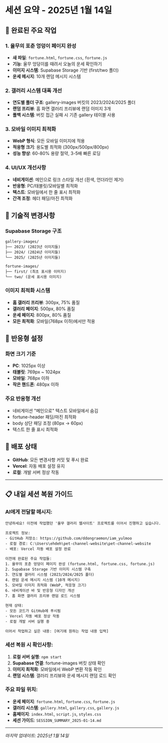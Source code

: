 # 세션 요약 - 2025년 1월 14일

## 🎯 완료된 주요 작업

### 1. 율무의 포춘 엉덩이 페이지 완성
- **새 파일**: `fortune.html`, `fortune.css`, `fortune.js`
- **기능**: 율무 엉덩이를 때려서 오늘의 운세 확인하기
- **이미지 시스템**: Supabase Storage 기반 (first/two 폴더)
- **운세 메시지**: 10개 랜덤 메시지 시스템

### 2. 갤러리 시스템 대폭 개선
- **연도별 폴더 구조**: gallery-images 버킷의 2023/2024/2025 폴더
- **랜덤 프리뷰**: 홈 화면 갤러리 프리뷰에 랜덤 이미지 3개
- **폴백 시스템**: 버킷 접근 실패 시 기존 gallery 테이블 사용

### 3. 모바일 이미지 최적화
- **WebP 형식**: 모든 모바일 이미지에 적용
- **적응형 크기**: 용도별 최적화 (300px/500px/800px)
- **성능 향상**: 60-80% 용량 절약, 3-5배 빠른 로딩

### 4. UI/UX 개선사항
- **네비게이션**: 메인으로 링크 스타일 개선 (흰색, 언더라인 제거)
- **반응형**: PC/태블릿/모바일별 최적화
- **텍스트**: 모바일에서 한 줄 표시 최적화
- **간격 조정**: 헤더 패딩/마진 최적화

## 🔧 기술적 변경사항

### Supabase Storage 구조
```
gallery-images/
├── 2023/ (2023년 이미지들)
├── 2024/ (2024년 이미지들)
└── 2025/ (2025년 이미지들)

fortune-images/
├── first/ (최초 표시용 이미지)
└── two/ (운세 표시용 이미지)
```

### 이미지 최적화 시스템
- **홈 갤러리 프리뷰**: 300px, 75% 품질
- **갤러리 페이지**: 500px, 80% 품질  
- **운세 페이지**: 800px, 80% 품질
- **모든 최적화**: 모바일(768px 이하)에서만 적용

## 📱 반응형 설정

### 화면 크기 기준
- **PC**: 1025px 이상
- **태블릿**: 769px ~ 1024px
- **모바일**: 768px 이하
- **작은 핸드폰**: 480px 이하

### 주요 반응형 개선
- 네비게이션 "메인으로" 텍스트 모바일에서 숨김
- fortune-header 패딩/마진 최적화
- body 상단 패딩 조정 (80px → 60px)
- 텍스트 한 줄 표시 최적화

## 🚀 배포 상태
- **GitHub**: 모든 변경사항 커밋 및 푸시 완료
- **Vercel**: 자동 배포 설정 유지
- **로컬**: 개발 서버 정상 작동

---

## 📋 내일 세션 복원 가이드

### AI에게 전달할 메시지:
```
안녕하세요! 이전에 작업했던 '율무 갤러리 웹사이트' 프로젝트를 이어서 진행하고 싶습니다.

프로젝트 정보:
- GitHub 저장소: https://github.com/ddongraemon/iam_yulmoo
- 로컬 경로: C:\Users\ehdeh\pet-channel-website\pet-channel-website
- 배포: Vercel 자동 배포 설정 완료

이전에 완료된 주요 작업들:
1. 율무의 포춘 엉덩이 페이지 완성 (fortune.html, fortune.css, fortune.js)
2. Supabase Storage 기반 이미지 시스템 구축
3. 연도별 갤러리 시스템 (2023/2024/2025 폴더)
4. 랜덤 운세 메시지 시스템 (10개 메시지)
5. 모바일 이미지 최적화 (WebP, 적응형 크기)
6. 네비게이션 바 및 반응형 디자인 개선
7. 홈 화면 갤러리 프리뷰 랜덤 로드 시스템

현재 상태: 
- 모든 코드가 GitHub에 푸시됨
- Vercel 자동 배포 정상 작동
- 로컬 개발 서버 실행 중

이어서 작업하고 싶은 내용: [여기에 원하는 작업 내용 입력]
```

### 세션 복원 시 확인사항:
1. **로컬 서버 실행**: `npm start`
2. **Supabase 연결**: fortune-images 버킷 상태 확인
3. **이미지 최적화**: 모바일에서 WebP 변환 작동 확인
4. **랜덤 시스템**: 갤러리 프리뷰와 운세 메시지 랜덤 로드 확인

### 주요 파일 위치:
- **운세 페이지**: `fortune.html`, `fortune.css`, `fortune.js`
- **갤러리 시스템**: `gallery.html`, `gallery.css`, `gallery.js`
- **홈페이지**: `index.html`, `script.js`, `styles.css`
- **세션 가이드**: `SESSION_SUMMARY_2025-01-14.md`

---
*마지막 업데이트: 2025년 1월 14일*




